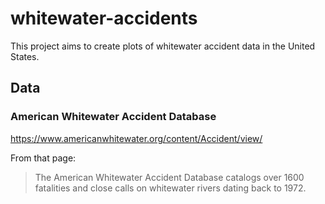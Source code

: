 # whitewater-accidents
This project aims to create plots of whitewater accident data in the United States.

## Data

### American Whitewater Accident Database
https://www.americanwhitewater.org/content/Accident/view/

From that page:
>The American Whitewater Accident Database catalogs over 1600 fatalities and close calls on whitewater rivers dating back to 1972.
